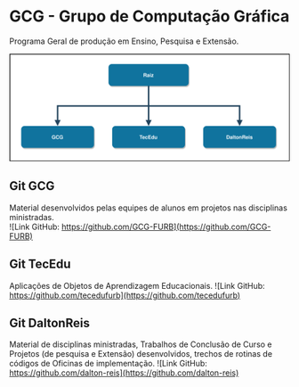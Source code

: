 # GCG - Grupo de Computação Gráfica
Programa Geral de produção em Ensino, Pesquisa e Extensão.

![Organograma Geral](organograma.drawio.svg)

## Git GCG

Material desenvolvidos pelas equipes de alunos em projetos nas disciplinas ministradas.  
![Link GitHub: https://github.com/GCG-FURB](https://github.com/GCG-FURB)

## Git TecEdu

Aplicações de Objetos de Aprendizagem Educacionais.
![Link GitHub: https://github.com/tecedufurb](https://github.com/tecedufurb)

## Git DaltonReis

Material de disciplinas ministradas, Trabalhos de Conclusão de Curso e Projetos (de pesquisa e Extensão) desenvolvidos, trechos de rotinas de códigos de Oficinas de implementação.
![Link GitHub: https://github.com/dalton-reis](https://github.com/dalton-reis)
